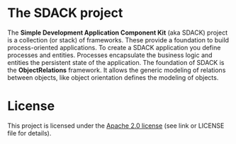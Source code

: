 # The SDACK project

The **Simple Development Application Component Kit** (aka SDACK) project is a collection (or stack) of frameworks. These provide a foundation to build process-oriented applications. To create a SDACK application you define processes and entities. Processes encapsulate the business logic and entities the persistent state of the application. The foundation of SDACK is the **ObjectRelations** framework. It allows the generic modeling of relations between objects, like object orientation defines the modeling of objects.

# License

This project is licensed under the [Apache 2.0 license]( http://www.apache.org/licenses/LICENSE-2.0) (see link or LICENSE file for details).  

